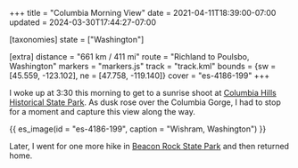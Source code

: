 +++
title = "Columbia Morning View"
date = 2021-04-11T18:39:00-07:00
updated = 2024-03-30T17:44:27-07:00

[taxonomies]
state = ["Washington"]

[extra]
distance = "661 km / 411 mi"
route = "Richland to Poulsbo, Washington"
markers = "markers.js"
track = "track.kml"
bounds = {sw = [45.559, -123.102], ne = [47.758, -119.140]}
cover = "es-4186-199"
+++

I woke up at 3:30 this morning to get to a sunrise shoot at [Columbia Hills Historical State Park](https://146parks.blog/columbia-hills/). As dusk rose over the Columbia Gorge, I had to stop for a moment and capture this view along the way.

<!-- more -->

{{ es_image(id = "es-4186-199", caption = "Wishram, Washington") }}

Later, I went for one more hike in [Beacon Rock State Park](https://146parks.blog/beacon-rock/) and then returned home.
